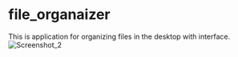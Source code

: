 # file_organaizer
This is application for organizing files in the desktop with interface.
![Screenshot_2](https://github.com/Warw1ck/file_organaizer/assets/114092919/a97bc2d2-c82e-4711-8af6-f88378e6e981)

 
